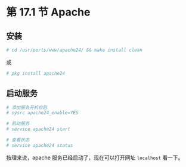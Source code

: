 # 第 17.1 节 Apache

## 安装

```sh
# cd /usr/ports/www/apache24/ && make install clean
```

或

```sh
# pkg install apache24
```

## 启动服务

```sh
# 添加服务开机自启
# sysrc apache24_enable=YES

# 启动服务
# service apache24 start

# 查看状态
# service apache24 status
```

按理来说，apache 服务已经启动了，现在可以打开网址 `localhost` 看一下。
